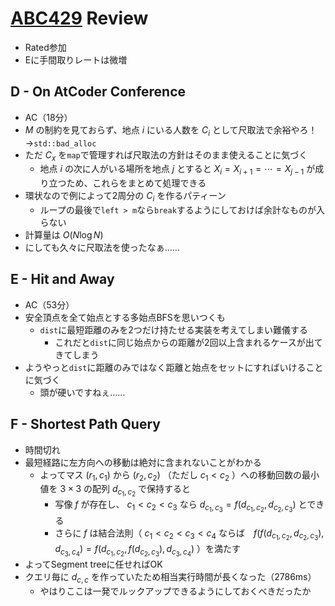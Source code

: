 # [ABC429](https://atcoder.jp/contests/abc429) Review
- Rated参加
- Eに手間取りレートは微増

## D - On AtCoder Conference
- AC（18分）
- $M$ の制約を見ておらず、地点 $i$ にいる人数を $C_i$ として尺取法で余裕やろ！→`std::bad_alloc`
- ただ $C_x$ を`map`で管理すれば尺取法の方針はそのまま使えることに気づく
  - 地点 $i$ の次に人がいる場所を地点 $j$ とすると $X_i = X_{i+1} = \cdots = X_{j-1}$ が成り立つため、これらをまとめて処理できる
- 環状なので例によって2周分の $C_i$ を作るパティーン
  - ループの最後で`left > m`なら`break`するようにしておけば余計なものが入らない
- 計算量は $O(N \log N)$
- にしても久々に尺取法を使ったなぁ……

## E - Hit and Away
- AC（53分）
- 安全頂点を全て始点とする多始点BFSを思いつくも
  - `dist`に最短距離のみを2つだけ持たせる実装を考えてしまい難儀する
    - これだと`dist`に同じ始点からの距離が2回以上含まれるケースが出てきてしまう
- ようやっと`dist`に距離のみではなく距離と始点をセットにすればいけることに気づく
  - 頭が硬いですねぇ……

## F - Shortest Path Query
- 時間切れ
- 最短経路に左方向への移動は絶対に含まれないことがわかる
  - よってマス $(r_1, c_1)$ から $(r_2, c_2)$ （ただし $c_1 < c_2$ ）への移動回数の最小値を $3 \times 3$ の配列 $d_{c_1, c_2}$ で保持すると
    - 写像 $f$ が存在し、 $c_1 < c_2 < c_3$ なら $d_{c_1, c_3} = f(d_{c_1, c_2}, d_{c_2, c_3})$ とできる
    - さらに $f$ は結合法則（ $c_1 < c_2 < c_3 < c_4$ ならば　$f(f(d_{c_1, c_2}, d_{c_2, c_3}), d_{c_3, c_4}) = f(d_{c_1, c_2}, f(d_{c_2, c_3}), d_{c_3, c_4})$ ）を満たす
- よってSegment treeに任せればOK
- クエリ毎に $d_{c, c}$ を作っていたため相当実行時間が長くなった（2786ms）
  - やはりここは一発でルックアップできるようにしておくべきだったか
